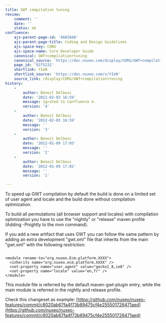 ```yaml
---
title: GWT compilation tuning
review:
    comment: ''
    date: ''
    status: ok
confluence:
    ajs-parent-page-id: '4685848'
    ajs-parent-page-title: Coding and Design Guidelines
    ajs-space-key: CORG
    ajs-space-name: Core Developer Guide
    canonical: GWT+compilation+tuning
    canonical_source: 'https://doc.nuxeo.com/display/CORG/GWT+compilation+tuning'
    page_id: '9275232'
    shortlink: YIeN
    shortlink_source: 'https://doc.nuxeo.com/x/YIeN'
    source_link: /display/CORG/GWT+compilation+tuning
history:
    - 
        author: Benoit Delbosc
        date: '2012-02-03 16:59'
        message: igrated to Confluence 4.
        version: '4'
    - 
        author: Benoit Delbosc
        date: '2012-02-03 16:59'
        message: ''
        version: '3'
    - 
        author: Benoit Delbosc
        date: '2012-01-09 17:03'
        message: ''
        version: '2'
    - 
        author: Benoit Delbosc
        date: '2012-01-09 17:02'
        message: ''
        version: '1'

---
```

To speed up GWT compilation by default the build is done on a limited set of user agent and locale and the build done without compilation optimization.

To build all permutations (all browser support and locales) with compilation optimization you have to use the "nightly" or "release" maven profile (Adding -Pnightly to the mvn command).

If you add a new artifact that uses GWT you can follow the same pattern by adding an extra development "gwt.xml" file that inherits from the main "gwt.xml" with the following restriction:

```

<module rename-to="org.nuxeo.Ecm.platform.XXXX">
  <inherits name="org.nuxeo.ecm.platform.XXXX" />
  <set-property name="user.agent" value="gecko1_8,ie8" />
  <set-property name="locale" value="en,fr" />
</module>

```

This module file is referred by the default maven-gwt-plugin entry, while the main module is referred in the nightly and release profile.

Check this changeset as example: [https://github.com/nuxeo/nuxeo-features/commit/c8020ab67fa4f73b89475cf4e255501726471aed](https://github.com/nuxeo/nuxeo-features/commit/c8020ab67fa4f73b89475cf4e255501726471aed)